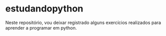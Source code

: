 # estudandopython
Neste repositório, vou deixar registrado alguns exercícios realizados para aprender a programar em python.
